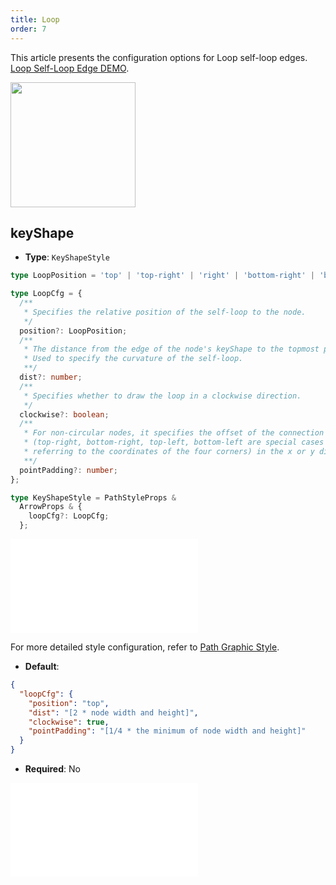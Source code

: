 ```yaml
---
title: Loop
order: 7
---
```


This article presents the configuration options for Loop self-loop edges. [Loop Self-Loop Edge DEMO](/en/examples/item/defaultEdges#loop).

<img src="https://mdn.alipayobjects.com/huamei_qa8qxu/afts/img/A*dU0LRoKrqEIAAAAAAAAAAAAADmJ7AQ/original" width=200 />

## keyShape

- **Type**: `KeyShapeStyle`

```typescript
type LoopPosition = 'top' | 'top-right' | 'right' | 'bottom-right' | 'bottom' | 'bottom-left' | 'left' | 'top-left';

type LoopCfg = {
  /**
   * Specifies the relative position of the self-loop to the node.
   */
  position?: LoopPosition;
  /**
   * The distance from the edge of the node's keyShape to the topmost point of the self-loop.
   * Used to specify the curvature of the self-loop.
   **/
  dist?: number;
  /**
   * Specifies whether to draw the loop in a clockwise direction.
   */
  clockwise?: boolean;
  /**
   * For non-circular nodes, it specifies the offset of the connection point from the node center coordinates
   * (top-right, bottom-right, top-left, bottom-left are special cases
   * referring to the coordinates of the four corners) in the x or y direction.
   **/
  pointPadding?: number;
};

type KeyShapeStyle = PathStyleProps &
  ArrowProps & {
    loopCfg?: LoopCfg;
  };
```

<embed src="../../../common/ArrowStyle.en.md"></embed>

For more detailed style configuration, refer to [Path Graphic Style](../shape/PathStyleProps.en.md).

- **Default**:

```json
{
  "loopCfg": {
    "position": "top",
    "dist": "[2 * node width and height]",
    "clockwise": true,
    "pointPadding": "[1/4 * the minimum of node width and height]"
  }
}
```

- **Required**: No

<embed src="../../../common/EdgeShapeStyles.en.md"></embed>
